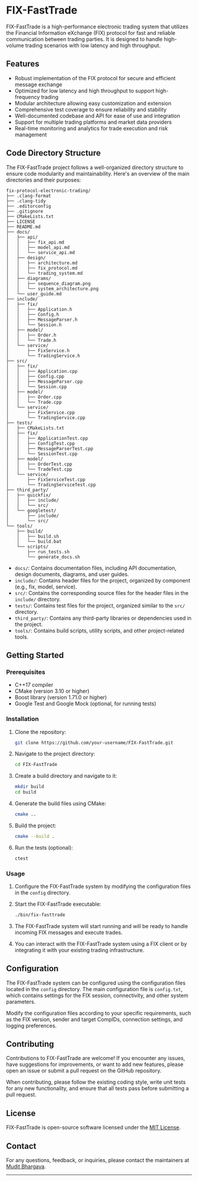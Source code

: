 # FIX-FastTrade

FIX-FastTrade is a high-performance electronic trading system that utilizes the Financial Information eXchange (FIX) protocol for fast and reliable communication between trading parties. It is designed to handle high-volume trading scenarios with low latency and high throughput.

## Features

- Robust implementation of the FIX protocol for secure and efficient message exchange
- Optimized for low latency and high throughput to support high-frequency trading
- Modular architecture allowing easy customization and extension
- Comprehensive test coverage to ensure reliability and stability
- Well-documented codebase and API for ease of use and integration
- Support for multiple trading platforms and market data providers
- Real-time monitoring and analytics for trade execution and risk management

## Code Directory Structure

The FIX-FastTrade project follows a well-organized directory structure to ensure code modularity and maintainability. Here's an overview of the main directories and their purposes:

```
fix-protocol-electronic-trading/
├── .clang-format
├── .clang-tidy
├── .editorconfig
├── .gitignore
├── CMakeLists.txt
├── LICENSE
├── README.md
├── docs/
│   ├── api/
│   │   ├── fix_api.md
│   │   ├── model_api.md
│   │   └── service_api.md
│   ├── design/
│   │   ├── architecture.md
│   │   ├── fix_protocol.md
│   │   └── trading_system.md
│   ├── diagrams/
│   │   ├── sequence_diagram.png
│   │   └── system_architecture.png
│   └── user_guide.md
├── include/
│   ├── fix/
│   │   ├── Application.h
│   │   ├── Config.h
│   │   ├── MessageParser.h
│   │   └── Session.h
│   ├── model/
│   │   ├── Order.h
│   │   └── Trade.h
│   └── service/
│       ├── FixService.h
│       └── TradingService.h
├── src/
│   ├── fix/
│   │   ├── Application.cpp
│   │   ├── Config.cpp
│   │   ├── MessageParser.cpp
│   │   └── Session.cpp
│   ├── model/
│   │   ├── Order.cpp
│   │   └── Trade.cpp
│   └── service/
│       ├── FixService.cpp
│       └── TradingService.cpp
├── tests/
│   ├── CMakeLists.txt
│   ├── fix/
│   │   ├── ApplicationTest.cpp
│   │   ├── ConfigTest.cpp
│   │   ├── MessageParserTest.cpp
│   │   └── SessionTest.cpp
│   ├── model/
│   │   ├── OrderTest.cpp
│   │   └── TradeTest.cpp
│   └── service/
│       ├── FixServiceTest.cpp
│       └── TradingServiceTest.cpp
├── third_party/
│   ├── quickfix/
│   │   ├── include/
│   │   └── src/
│   └── googletest/
│       ├── include/
│       └── src/
└── tools/
    ├── build/
    │   ├── build.sh
    │   └── build.bat
    └── scripts/
        ├── run_tests.sh
        └── generate_docs.sh
```

- `docs/`: Contains documentation files, including API documentation, design documents, diagrams, and user guides.
- `include/`: Contains header files for the project, organized by component (e.g., fix, model, service).
- `src/`: Contains the corresponding source files for the header files in the `include/` directory.
- `tests/`: Contains test files for the project, organized similar to the `src/` directory.
- `third_party/`: Contains any third-party libraries or dependencies used in the project.
- `tools/`: Contains build scripts, utility scripts, and other project-related tools.

## Getting Started

### Prerequisites

- C++17 compiler
- CMake (version 3.10 or higher)
- Boost library (version 1.71.0 or higher)
- Google Test and Google Mock (optional, for running tests)

### Installation

1. Clone the repository:
   ```bash
   git clone https://github.com/your-username/FIX-FastTrade.git
   ```

2. Navigate to the project directory:
   ```bash
   cd FIX-FastTrade
   ```

3. Create a build directory and navigate to it:
   ```bash
   mkdir build
   cd build
   ```

4. Generate the build files using CMake:
   ```bash
   cmake ..
   ```

5. Build the project:
   ```bash
   cmake --build .
   ```

6. Run the tests (optional):
   ```bash
   ctest
   ```

### Usage

1. Configure the FIX-FastTrade system by modifying the configuration files in the `config` directory.

2. Start the FIX-FastTrade executable:
   ```bash
   ./bin/fix-fasttrade
   ```

3. The FIX-FastTrade system will start running and will be ready to handle incoming FIX messages and execute trades.

4. You can interact with the FIX-FastTrade system using a FIX client or by integrating it with your existing trading infrastructure.

## Configuration

The FIX-FastTrade system can be configured using the configuration files located in the `config` directory. The main configuration file is `config.txt`, which contains settings for the FIX session, connectivity, and other system parameters.

Modify the configuration files according to your specific requirements, such as the FIX version, sender and target CompIDs, connection settings, and logging preferences.

## Contributing

Contributions to FIX-FastTrade are welcome! If you encounter any issues, have suggestions for improvements, or want to add new features, please open an issue or submit a pull request on the GitHub repository.

When contributing, please follow the existing coding style, write unit tests for any new functionality, and ensure that all tests pass before submitting a pull request.

## License

FIX-FastTrade is open-source software licensed under the [MIT License](LICENSE).

## Contact

For any questions, feedback, or inquiries, please contact the maintainers at [Mudit Bhargava](https://github.com/muditbhargava66).

---
